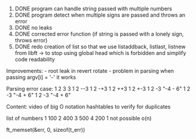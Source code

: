 1. DONE program can handle string passed with multiple numbers
2. DONE program detect when multiple signs are passed and throws an error
3. DONE no leaks 
4. DONE corrected error function (if string is passed with a lonely sign, throws error)
5. DONE redo creation of list so that we use listaddback, listlast, listnew from libft -> to stop using global head which is forbidden and simplify code readability

Improvements:
	- root leak in revert rotate
	- problem in parsing 
		when passing argv[i] = '-' it works

Parsing error case:
1 2 3 3
1 2 --3
1 2 -+3
1 2 ++3
1 2 +-3
1 2 -3 "-4 - 6"
1 2 -3 "-4 + 6"
1 2 -3 "-4 + 6"

Content:
	video of big O notation
	hashtables to verify for duplicates



list of numbers
1 100
2 400
3 500
4 200
1 not possible
o(n)

ft_memset(&err, 0, sizeof(t_err))